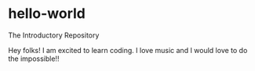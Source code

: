 # hello-world
The Introductory Repository

Hey folks!
I am excited to learn coding. I love music and I would love to do the impossible!!
